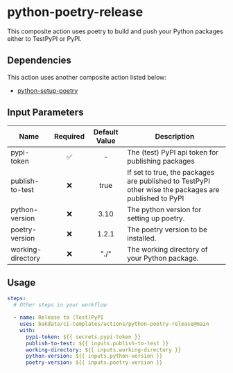 # python-poetry-release

This composite action uses poetry to build and push your Python packages either to TestPyPI or PyPI.

## Dependencies

This action uses another composite action listed below:

- [python-setup-poetry](https://github.com/bakdata/ci-templates/tree/main/actions/python-setup-poetry)

## Input Parameters

| Name              | Required | Default Value | Description                                                                                          |
| ----------------- | :------: | :-----------: | ---------------------------------------------------------------------------------------------------- |
| pypi-token        |    ✅     |       -       | The (test) PyPI api token for publishing packages                                                    |
| publish-to-test   |    ❌     |     true      | If set to true, the packages are published to TestPyPI other wise the packages are published to PyPI |
| python-version    |    ❌     |     3.10      | The python version for setting up poetry.                                                            |
| poetry-version    |    ❌     |    1.2.1     | The poetry version to be installed.                                                                  |
| working-directory |    ❌     |     "./"      | The working directory of your Python package.                                                        |

## Usage

```yaml
steps:
  # Other steps in your workflow

  - name: Release to (Test)PyPI
    uses: bakdata/ci-templates/actions/python-poetry-release@main
    with:
      pypi-token: ${{ secrets.pypi-token }}
      publish-to-test: ${{ inputs.publish-to-test }}
      working-directory: ${{ inputs.working-directory }}
      python-version: ${{ inputs.python-version }}
      poetry-version: ${{ inputs.poetry-version }}
```
